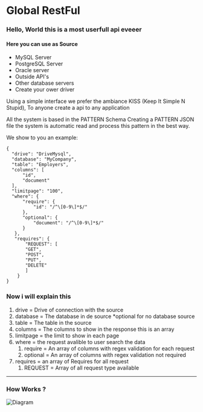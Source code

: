 # Global RestFul
### Hello, World this is a most userfull api eveeer

#### Here you can use as Source

 - MySQL Server
 - PostgreSQL Server
 - Oracle server
 - Outside API's
 - Other database servers
 - Create your ower driver

Using a simple interface we prefer the ambiance KISS (Keep It Simple N Stupid), To anyone create  a api to any application

All the system is based in the PATTERN Schema Creating a PATTERN JSON file the system is automatic read and process this pattern in the best way.

We show to you an example:

	{  
	  "drive": "DriveMysql",  
	  "database": "MyCompany",  
	  "table": "Employers",  
	  "columns": [
		  "id",
		  "document"
	  ],
	  "limitpage": "100",  
	  "where": {
		  "require": {
			  "id": "/^\[0-9\]*$/"
	      },
	      "optional": {
		      "document": "/^\[0-9\]*$/"
		  }
	   },
	   "requires": {
		   "REQUEST": [
		   "GET",
		   "POST",
		   "PUT",
		   "DELETE"
		   ]
		}
	}

### Now i will explain this

 1. drive = Drive of connection with the source
 2. database = The database in de source *optional for no database source
 3. table = The table in the source
 4. columns = The columns to show in the response this is an array
 5. limitpage = the limit to show in each page
 6. where = the request avalible to user search the data
	 1. require = An array of columns with regex validation for each request
	 2. optional = An array  of columns with regex validation not required
7. requires = an array of Requires for all request
	1. REQUEST = Array of all request type available


----------


### How Works ?
![Diagram](https://lh5.googleusercontent.com/4lS-AHyeaW2tLWgFxr970axzfQx8_4tF_SCRLtYRONa6EYlsic01HtuOAT3I_vbGpiK6wx4hBVXVPHQggF8z=w1920-h960)